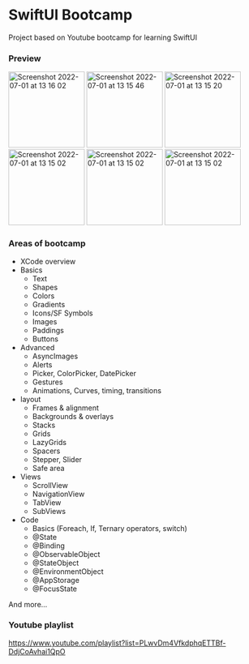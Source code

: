 #  SwiftUI Bootcamp

Project based on Youtube bootcamp for learning SwiftUI

### Preview
<p float="left">

<img width="150" alt="Screenshot 2022-07-01 at 13 16 02" src="https://user-images.githubusercontent.com/16089770/179314985-31227719-d075-4892-be6a-627a8e11439d.png">
<img width="150" alt="Screenshot 2022-07-01 at 13 15 46" src="https://user-images.githubusercontent.com/16089770/179315015-e96845c9-33ea-4840-9d90-407eab2f8ebe.png">
<img width="150" alt="Screenshot 2022-07-01 at 13 15 20" src="https://user-images.githubusercontent.com/16089770/179315038-d373b325-2203-4bfc-abb5-0ae6074e1931.png">
<img width="150" alt="Screenshot 2022-07-01 at 13 15 02" src="https://user-images.githubusercontent.com/16089770/179315072-62f17fde-36f5-4184-83ba-3f34d8775cb2.png">
<img width="150" alt="Screenshot 2022-07-01 at 13 15 02" src="https://user-images.githubusercontent.com/16089770/179315102-885680be-7a2b-44d1-b33d-103b2939c2c1.png">
<img width="150" alt="Screenshot 2022-07-01 at 13 15 02" src="https://user-images.githubusercontent.com/16089770/179315125-959921a9-ee45-48e9-9e82-a02bcea27e44.png">
</p>

### Areas of bootcamp
- XCode overview
- Basics
  - Text
  - Shapes
  - Colors
  - Gradients
  - Icons/SF Symbols
  - Images
  - Paddings
  - Buttons
- Advanced
  - AsyncImages
  - Alerts
  - Picker, ColorPicker, DatePicker
  - Gestures
  - Animations, Curves, timing, transitions
- layout
  - Frames & alignment
  - Backgrounds & overlays
  - Stacks
  - Grids
  - LazyGrids
  - Spacers
  - Stepper, Slider
  - Safe area
- Views
  - ScrollView
  - NavigationView
  - TabView
  - SubViews
- Code
  - Basics (Foreach, If, Ternary operators, switch)
  - @State
  - @Binding
  - @ObservableObject
  - @StateObject
  - @EnvironmentObject
  - @AppStorage
  - @FocusState
  

And more...

### Youtube playlist
https://www.youtube.com/playlist?list=PLwvDm4VfkdphqETTBf-DdjCoAvhai1QpO


